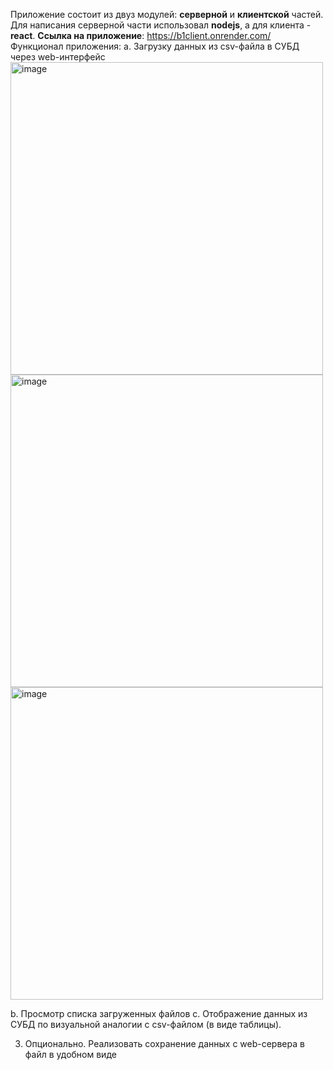 Приложение состоит из двуз модулей: **серверной** и **клиентской** частей. Для написания серверной части использовал **nodejs**, а для клиента - **react**.
**Ссылка на приложение**: https://b1client.onrender.com/
Функционал приложения:
a. Загрузку данных из csv-файла в СУБД через web-интерфейс
<img width="500" alt="image" src="https://github.com/ImanSheyma/b1-test/assets/117591613/f9ad6f33-666d-4628-8eef-fa2d0616b9fa">
<img width="500" alt="image" src="https://github.com/ImanSheyma/b1-test/assets/117591613/6dc06559-9c67-48da-9185-ffe5acd7c607">
<img width="500" alt="image" src="https://github.com/ImanSheyma/b1-test/assets/117591613/1c61cedd-d8ec-4a3c-92ae-6a23f5cb9c76">

b. Просмотр списка загруженных файлов
c. Отображение данных из СУБД по визуальной аналогии с csv-файлом (в виде
таблицы).

3. Опционально. Реализовать сохранение данных с web-сервера в файл в удобном виде

